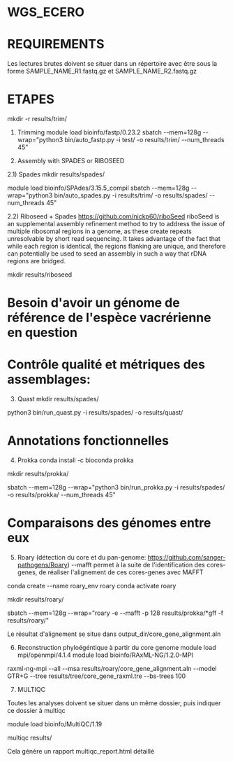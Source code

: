 # WGS_ECERO

# REQUIREMENTS

Les lectures brutes doivent se situer dans un répertoire avec être sous la forme  SAMPLE_NAME_R1.fastq.gz et SAMPLE_NAME_R2.fastq.gz

# ETAPES
mkdir -r results/trim/

1) Trimming
module load bioinfo/fastp/0.23.2
sbatch --mem=128g  --wrap="python3 bin/auto_fastp.py -i test/ -o results/trim/ --num_threads 45"

2) Assembly with SPADES or RIBOSEED

2.1) Spades
mkdir results/spades/

module load bioinfo/SPAdes/3.15.5_compil
sbatch --mem=128g  --wrap="python3 bin/auto_spades.py -i results/trim/ -o results/spades/ --num_threads 45"


2.2) Riboseed + Spades
https://github.com/nickp60/riboSeed
riboSeed is an supplemental assembly refinement method to try to address the issue of multiple ribosomal regions in a genome, as these create repeats unresolvable by short read sequencing. It takes advantage of the fact that while each region is identical, the regions flanking are unique, and therefore can potentially be used to seed an assembly in such a way that rDNA regions are bridged.

mkdir results/riboseed 

# Besoin d'avoir un génome de référence de l'espèce vacrérienne en question





# Contrôle qualité et métriques des assemblages:
3) Quast
mkdir results/spades/

python3 bin/run_quast.py -i results/spades/ -o results/quast/


# Annotations fonctionnelles
4) Prokka
conda install -c bioconda prokka

mkdir results/prokka/

sbatch --mem=128g  --wrap="python3 bin/run_prokka.py -i results/spades/ -o results/prokka/ --num_threads 45"


# Comparaisons des génomes entre eux 
5) Roary (détection du core et du pan-genome: https://github.com/sanger-pathogens/Roary)
--mafft permet à la suite de l'identification des cores-genes, de réaliser l'alignement de ces cores-genes avec MAFFT


conda create --name roary_env roary
conda activate roary

mkdir results/roary/

sbatch --mem=128g --wrap="roary -e --mafft -p 128 results/prokka/*gff -f results/roary/"


Le résultat d'alignement se situe dans output_dir/core_gene_alignment.aln


6) Reconstruction phyloégéntique à partir du core genome
module load mpi/openmpi/4.1.4
module load bioinfo/RAxML-NG/1.2.0-MPI

raxml-ng-mpi --all --msa  results/roary/core_gene_alignment.aln --model GTR+G --tree results/tree/core_gene_raxml.tre --bs-trees 100

7) MULTIQC

Toutes les analyses doivent se situer dans un même dossier, puis indiquer ce dossier à multiqc 

module load bioinfo/MultiQC/1.19

multiqc results/

Cela génère un rapport multiqc_report.html détaillé 